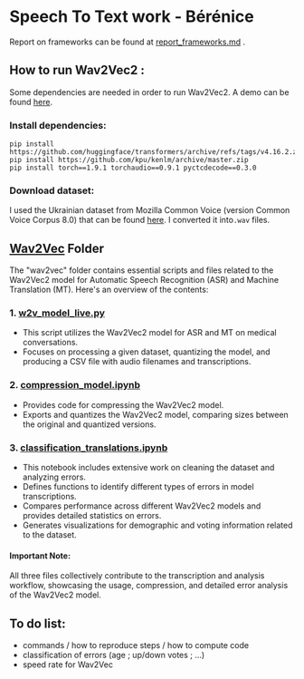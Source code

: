 # Speech To Text work - Bérénice

Report on frameworks can be found at [report_frameworks.md](https://github.com/polloniuss/ASR-MT-project/blob/main/report_frameworks.md) .

## How to run Wav2Vec2 :
Some dependencies are needed in order to run Wav2Vec2. A demo can be found [here](https://github.com/egorsmkv/wav2vec2-uk-demo).

### Install dependencies:
```
pip install https://github.com/huggingface/transformers/archive/refs/tags/v4.16.2.zip
pip install https://github.com/kpu/kenlm/archive/master.zip
pip install torch==1.9.1 torchaudio==0.9.1 pyctcdecode==0.3.0
```

### Download dataset:
I used the Ukrainian dataset from Mozilla Common Voice (version Common Voice Corpus 8.0) that can be found [here]( https://commonvoice.mozilla.org/en/datasets). I converted it into`.wav` files.

## [Wav2Vec](https://github.com/polloniuss/ASR-MT-Project/tree/main/wav2vec) Folder

The "wav2vec" folder contains essential scripts and files related to the Wav2Vec2 model for Automatic Speech Recognition (ASR) and Machine Translation (MT). Here's an overview of the contents:

### 1. [w2v_model_live.py](https://github.com/polloniuss/ASR-MT-Project/blob/main/wav2vec/w2v_model_live.py)
   - This script utilizes the Wav2Vec2 model for ASR and MT on medical conversations.
   - Focuses on processing a given dataset, quantizing the model, and producing a CSV file with audio filenames and transcriptions.

### 2. [compression_model.ipynb](https://github.com/polloniuss/ASR-MT-Project/blob/main/wav2vec/compression_model.ipynb)
   - Provides code for compressing the Wav2Vec2 model.
   - Exports and quantizes the Wav2Vec2 model, comparing sizes between the original and quantized versions.

### 3. [classification_translations.ipynb](https://github.com/polloniuss/ASR-MT-Project/blob/main/wav2vec/classification_translations.ipynb)
   - This notebook includes extensive work on cleaning the dataset and analyzing errors.
   - Defines functions to identify different types of errors in model transcriptions.
   - Compares performance across different Wav2Vec2 models and provides detailed statistics on errors.
   - Generates visualizations for demographic and voting information related to the dataset.

#### Important Note:
All three files collectively contribute to the transcription and analysis workflow, showcasing the usage, compression, and detailed error analysis of the Wav2Vec2 model.

## To do list:
- commands / how to reproduce steps / how to compute code
- classification of errors (age ; up/down votes ; ...)
- speed rate for Wav2Vec
